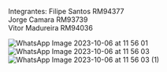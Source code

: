 Integrantes:
Filipe Santos RM94377<br>
Jorge Camara RM93739<br>
Vitor Madureira RM94036<br>

![WhatsApp Image 2023-10-06 at 11 56 01](https://github.com/CGenius-FIAP/CP2-IA/assets/142233507/40d42ed1-f739-4e66-bfe1-697e0c1b0c03)
![WhatsApp Image 2023-10-06 at 11 56 03](https://github.com/CGenius-FIAP/CP2-IA/assets/142233507/c4571fa3-48e5-42c2-9985-521d7e453f93)
![WhatsApp Image 2023-10-06 at 11 56 03 (1)](https://github.com/CGenius-FIAP/CP2-IA/assets/142233507/a8f533df-abad-4479-af02-2975f22e550f)
